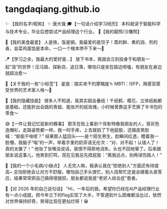 # tangdaqiang.github.io

✨ 【我的名字/昵称】 ✨
唐大强
🎓【一句话介绍学习经历】
本科就读于智能科学与技术专业，毕业后想尝试产品经理这个行业。
📸【我的靓照/沙雕照】

🍜【我的美食最爱】
人是铁，饭是钢，我最爱的是饺子！蒸的鲜、煮的润、煎的香，韭菜鸡蛋馅是本命，一口一个根本停不下来～🥟

🪁【学习之余，我最大的爱好是...】
放下书本，我就会立刻投身于和朋友一起“浪”的世界！压马路、探新店、追日落，哪怕只是坐在路边唠嗑，有朋友在身边就超治愈～

🔮【关于我的一些“小标签”】
星座：踏实肯干的摩羯座♑
MBTI：ISFP，用感官感受世界的艺术家人格～🎨

🤫【我的隐藏技能】
很多人不知道，我其实超会叠纸！千纸鹤、樱花、立体纸船都是基础，还能折出会跳的青蛙、能张开的纸玫瑰，小时候曾靠这手艺换了半书包的零食～

😅【一件让我记忆犹新的糗事】
那天在街上看到个背影特像我朋友的人，穿灰色连帽衫，走路姿势都一样。我一时手痒，上去就拍了下他屁股，还嬉皮笑脸喊：“偷偷干啥呢？”
结果那人猛回头——是个陌生男生，脸瞬间红透，瞪着我一脸懵。我脑子“嗡”的一声，举着手里的奶茶语无伦次：“对、对不起！认错人了！真的太像了！”
他张了张嘴没说话，我恨不得原地消失，头也不回地窜了。后来跟朋友说这事儿，他笑到打鸣，现在见我总先捂屁股：“离我远点，别再误伤路人！”

🤏【我的一个小毛病/小缺点】
人无完人嘛，我承认我在“拒绝别人”方面还有待提高~ 总怕拒绝会让对方不舒服，哪怕自己手头很忙，别人找帮忙还是会硬着头皮答应，结果常常把自己搞得很狼狈，朋友都说我是“老好人综合症”患者。

💌【对 2026 年的自己说句话】
"Hi，一年后的我，希望你已经在AI产品经理行业有一点小成就，把今年立下的flag实现了大半，不管遇到什么困难都没怂过，依然对世界保持好奇，笑得比现在更灿烂呀！😁
